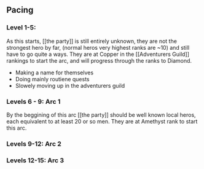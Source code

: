 ## Pacing
### Level 1-5: 
As this starts, [[the party]] is still entirely unknown, they are not the strongest hero by far, (normal heros very highest ranks are ~10) and still have to go quite a ways. They are at Copper in the [[Adventurers Guild]] rankings to start the arc, and will progress through the ranks to Diamond.
- Making a name for themselves
- Doing mainly routiene quests
- Slowely moving up in the adventurers guild

### Levels 6 - 9: Arc 1 
By the beggining of this arc [[the party]] should be well known local heros, each equivalent to at least 20 or so men. They are at Amethyst rank to start this arc.

### Levels 9-12: Arc 2


### Levels 12-15: Arc 3
